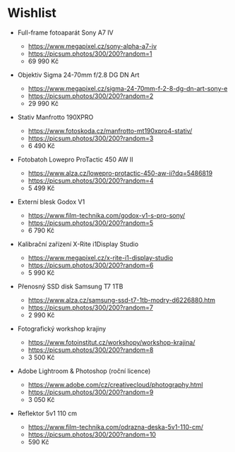 # Wishlist

- Full-frame fotoaparát Sony A7 IV  
  - https://www.megapixel.cz/sony-alpha-a7-iv  
  - https://picsum.photos/300/200?random=1  
  - 69 990 Kč

- Objektiv Sigma 24-70mm f/2.8 DG DN Art  
  - https://www.megapixel.cz/sigma-24-70mm-f-2-8-dg-dn-art-sony-e  
  - https://picsum.photos/300/200?random=2  
  - 29 990 Kč

- Stativ Manfrotto 190XPRO  
  - https://www.fotoskoda.cz/manfrotto-mt190xpro4-stativ/  
  - https://picsum.photos/300/200?random=3  
  - 6 490 Kč

- Fotobatoh Lowepro ProTactic 450 AW II  
  - https://www.alza.cz/lowepro-protactic-450-aw-ii?dq=5486819  
  - https://picsum.photos/300/200?random=4  
  - 5 499 Kč

- Externí blesk Godox V1  
  - https://www.film-technika.com/godox-v1-s-pro-sony/  
  - https://picsum.photos/300/200?random=5  
  - 6 790 Kč

- Kalibrační zařízení X-Rite i1Display Studio  
  - https://www.megapixel.cz/x-rite-i1-display-studio  
  - https://picsum.photos/300/200?random=6  
  - 5 990 Kč

- Přenosný SSD disk Samsung T7 1TB  
  - https://www.alza.cz/samsung-ssd-t7-1tb-modry-d6226880.htm  
  - https://picsum.photos/300/200?random=7  
  - 2 990 Kč

- Fotografický workshop krajiny  
  - https://www.fotoinstitut.cz/workshopy/workshop-krajina/  
  - https://picsum.photos/300/200?random=8  
  - 3 500 Kč

- Adobe Lightroom & Photoshop (roční licence)  
  - https://www.adobe.com/cz/creativecloud/photography.html  
  - https://picsum.photos/300/200?random=9  
  - 3 050 Kč

- Reflektor 5v1 110 cm  
  - https://www.film-technika.com/odrazna-deska-5v1-110-cm/  
  - https://picsum.photos/300/200?random=10  
  - 590 Kč
